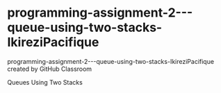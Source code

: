 # programming-assignment-2---queue-using-two-stacks-IkireziPacifique
programming-assignment-2---queue-using-two-stacks-IkireziPacifique created by GitHub Classroom

Queues Using Two Stacks
